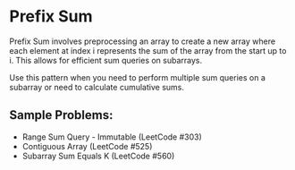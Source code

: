 # Prefix Sum 

Prefix Sum involves preprocessing an array to create a new array where each element at index i represents the sum of the array from the start up to i. This allows for efficient sum queries on subarrays.

Use this pattern when you need to perform multiple sum queries on a subarray or need to calculate cumulative sums.

## Sample Problems:


- Range Sum Query - Immutable (LeetCode #303)
- Contiguous Array (LeetCode #525)
- Subarray Sum Equals K (LeetCode #560)


